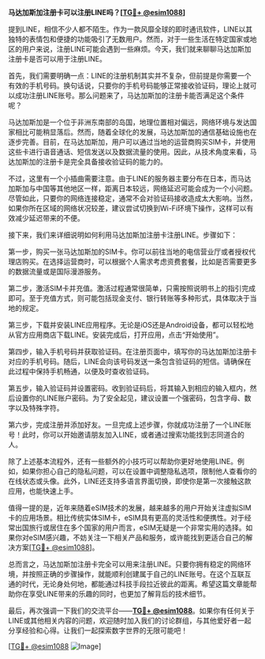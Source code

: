 **马达加斯加注册卡可以注册LINE吗？[[TG💪+ @esim1088](https://t.me/s/esim1088)]**

提到LINE，相信不少人都不陌生。作为一款风靡全球的即时通讯软件，LINE以其独特的表情包和便捷的功能吸引了无数用户。然而，对于一些生活在特定国家或地区的用户来说，注册LINE可能会遇到一些麻烦。今天，我们就来聊聊马达加斯加注册卡是否可以用于注册LINE。

首先，我们需要明确一点：LINE的注册机制其实并不复杂，但前提是你需要一个有效的手机号码。换句话说，只要你的手机号码能够正常接收验证码，理论上就可以成功注册LINE账号。那么问题来了，马达加斯加的注册卡能否满足这个条件呢？

马达加斯加是一个位于非洲东南部的岛国，地理位置相对偏远，网络环境与发达国家相比可能稍显落后。然而，随着全球化的发展，马达加斯加的通信基础设施也在逐步完善。目前，在马达加斯加，用户可以通过当地的运营商购买SIM卡，并使用这些卡进行语音通话、短信发送以及数据流量的使用。因此，从技术角度来看，马达加斯加的注册卡是完全具备接收验证码的能力的。

不过，这里有一个小插曲需要注意。由于LINE的服务器主要分布在日本，而马达加斯加与中国等其他地区一样，距离日本较远，网络延迟可能会成为一个小问题。尽管如此，只要你的网络连接稳定，通常不会对验证码接收造成太大影响。当然，如果你所在区域的网络状况较差，建议尝试切换到Wi-Fi环境下操作，这样可以有效减少延迟带来的不便。

接下来，我们来详细说明如何利用马达加斯加注册卡注册LINE。步骤如下：

第一步，购买一张马达加斯加的SIM卡。你可以前往当地的电信营业厅或者授权代理店购买。在选择运营商时，可以根据个人需求考虑资费套餐，比如是否需要更多的数据流量或是国际漫游服务。

第二步，激活SIM卡并充值。激活过程通常很简单，只需按照说明书上的指引完成即可。至于充值方式，则可能包括现金支付、银行转账等多种形式，具体取决于当地的规定。

第三步，下载并安装LINE应用程序。无论是iOS还是Android设备，都可以轻松地从官方应用商店下载LINE。安装完成后，打开应用，点击“开始使用”。

第四步，输入手机号码并获取验证码。在注册页面中，填写你的马达加斯加注册卡对应的手机号码。随后，LINE会向该号码发送一条包含验证码的短信。请确保在此过程中保持手机畅通，以便及时查收验证码。

第五步，输入验证码并设置密码。收到验证码后，将其输入到相应的输入框内，然后设置你的LINE账户密码。为了安全起见，建议设置一个强密码，包含字母、数字以及特殊字符。

第六步，完成注册并添加好友。一旦完成上述步骤，你就成功注册了一个LINE账号！此时，你可以开始邀请朋友加入LINE，或者通过搜索功能找到志同道合的人。

除了上述基本流程外，还有一些额外的小技巧可以帮助你更好地使用LINE。例如，如果你担心自己的隐私问题，可以在设置中调整隐私选项，限制他人查看你的在线状态或头像。此外，LINE还支持多语言界面切换，即使你是第一次接触这款应用，也能快速上手。

值得一提的是，近年来随着eSIM技术的发展，越来越多的用户开始关注虚拟SIM卡的应用场景。相比传统实体SIM卡，eSIM具有更高的灵活性和便携性。对于经常出国旅行或居住在多个国家的用户而言，eSIM无疑是一个非常实用的选择。如果你对eSIM感兴趣，不妨关注一下相关产品和服务，或许能找到更适合自己的解决方案[[TG💪+ @esim1088](https://t.me/s/esim1088)]。

总而言之，马达加斯加注册卡完全可以用来注册LINE。只要你拥有稳定的网络环境，并按照正确的步骤操作，就能顺利创建属于自己的LINE账号。在这个互联互通的时代，无论身处何地，都能通过科技手段拉近彼此的距离。希望这篇文章能帮助你在享受LINE带来的乐趣的同时，也更加了解背后的技术细节。

最后，再次强调一下我们的交流平台——**[TG💪+ @esim1088](https://t.me/s/esim1088)**。如果你有任何关于LINE或其他相关内容的问题，欢迎随时加入我们的讨论群组，与其他爱好者一起分享经验和心得。让我们一起探索数字世界的无限可能吧！

[[TG💪+ @esim1088](https://t.me/s/esim1088) ![Image](https://i.postimg.cc/4NQfJmqS/Snipaste-2025-05-13-00-14-12.png)]